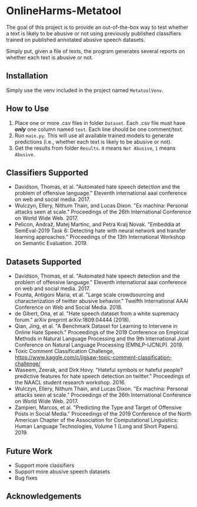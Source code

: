 # OnlineHarms-Metatool

The goal of this project is to provide an out-of-the-box way to test whether a text is likely to be abusive or not using previously published classifiers trained on published annotated abusive speech datasets. 

Simply put, given a file of texts, the program generates several reports on whether each text is abusive or not. 

## Installation 

Simply use the venv included in the project named `MetatoolVenv`. 

## How to Use

1. Place one or more .csv files in folder `Dataset`. Each .csv file must have **_only_** one column named `text`. Each line should be one comment/text. 
2. Run `main.py`. This will use all available trained models to generate predictions (i.e., whether each text is likely to be abusive or not). 
3. Get the results from folder `Results`. `0` means `Not Abusive`, `1` means `Abusive`.  

## Classifiers Supported

- Davidson, Thomas, et al. "Automated hate speech detection and the problem of offensive language." Eleventh international aaai conference on web and social media. 2017.
- Wulczyn, Ellery, Nithum Thain, and Lucas Dixon. "Ex machina: Personal attacks seen at scale." Proceedings of the 26th International Conference on World Wide Web. 2017.
- Pelicon, Andraž, Matej Martinc, and Petra Kralj Novak. "Embeddia at SemEval-2019 Task 6: Detecting hate with neural network and transfer learning approaches." Proceedings of the 13th International Workshop on Semantic Evaluation. 2019.

## Datasets Supported

- Davidson, Thomas, et al. "Automated hate speech detection and the problem of offensive language." Eleventh international aaai conference on web and social media. 2017.
- Founta, Antigoni Maria, et al. "Large scale crowdsourcing and characterization of twitter abusive behavior." Twelfth International AAAI Conference on Web and Social Media. 2018.
- de Gibert, Ona, et al. "Hate speech dataset from a white supremacy forum." arXiv preprint arXiv:1809.04444 (2018).
- Qian, Jing, et al. "A Benchmark Dataset for Learning to Intervene in Online Hate Speech." Proceedings of the 2019 Conference on Empirical Methods in Natural Language Processing and the 9th International Joint Conference on Natural Language Processing (EMNLP-IJCNLP). 2019.
- Toxic Comment Classification Challenge, https://www.kaggle.com/c/jigsaw-toxic-comment-classification-challenge/
- Waseem, Zeerak, and Dirk Hovy. "Hateful symbols or hateful people? predictive features for hate speech detection on twitter." Proceedings of the NAACL student research workshop. 2016.
- Wulczyn, Ellery, Nithum Thain, and Lucas Dixon. "Ex machina: Personal attacks seen at scale." Proceedings of the 26th International Conference on World Wide Web. 2017.
- Zampieri, Marcos, et al. "Predicting the Type and Target of Offensive Posts in Social Media." Proceedings of the 2019 Conference of the North American Chapter of the Association for Computational Linguistics: Human Language Technologies, Volume 1 (Long and Short Papers). 2019.

## Future Work
- Support more classifiers
- Support more abusive speech datasets 
- Bug fixes

## Acknowledgements
